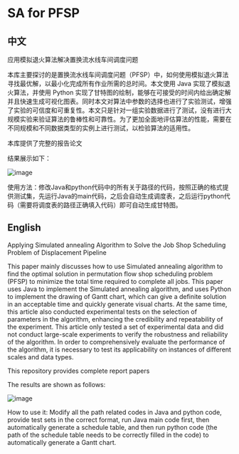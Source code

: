 # SA for PFSP
## 中文

 应用模拟退火算法解决置换流水线车间调度问题
 
 本库主要探讨的是置换流水线车间调度问题（PFSP）中，如何使用模拟退火算法寻找最优解，以最小化完成所有作业所需的总时间。本文使用 Java 实现了模拟退火算法，并使用 Python 实现了甘特图的绘制，能够在可接受的时间内给出确定解并且快速生成可视化图表。同时本文对算法中参数的选择也进行了实验测试，增强了实验的可信度和可重复性。本文只是针对一组实验数据进行了测试，没有进行大规模实验来验证算法的鲁棒性和可靠性。为了更加全面地评估算法的性能，需要在不同规模和不同数据类型的实例上进行测试，以检验算法的适用性。

 本库提供了完整的报告论文
 
 结果展示如下：
 
 ![image](https://github.com/102365478/SA-for-PFSP/blob/master/src/pic.png)

 使用方法：修改Java和python代码中的所有关于路径的代码，按照正确的格式提供测试集，先运行Java的main代码，之后会自动生成调度表，之后运行python代码（需要将调度表的路径正确填入代码）即可自动生成甘特图。

## English
Applying Simulated annealing Algorithm to Solve the Job Shop Scheduling Problem of Displacement Pipeline

This paper mainly discusses how to use Simulated annealing algorithm to find the optimal solution in permutation flow shop scheduling problem (PFSP) to minimize the total time required to complete all jobs. This paper uses Java to implement the Simulated annealing algorithm, and uses Python to implement the drawing of Gantt chart, which can give a definite solution in an acceptable time and quickly generate visual charts. At the same time, this article also conducted experimental tests on the selection of parameters in the algorithm, enhancing the credibility and repeatability of the experiment. This article only tested a set of experimental data and did not conduct large-scale experiments to verify the robustness and reliability of the algorithm. In order to comprehensively evaluate the performance of the algorithm, it is necessary to test its applicability on instances of different scales and data types.

This repository provides complete report papers

The results are shown as follows:

 ![image](https://github.com/102365478/SA-for-PFSP/blob/master/src/pic.png)

How to use it: Modify all the path related codes in Java and python code, provide test sets in the correct format, run Java main code first, then automatically generate a schedule table, and then run python code (the path of the schedule table needs to be correctly filled in the code) to automatically generate a Gantt chart.
